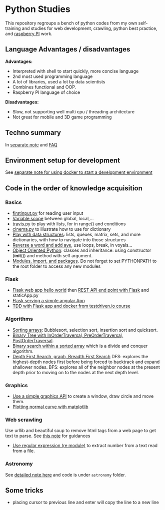 # Python Studies

This repository regroups a bench of python codes from my own self-training and studies for web development, crawling, python best practice, and [raspberry PI](https://www.raspberrypi.org/) work.

## Language Advantages / disadvantages

**Advantages:**

* Interpreted with shell to start quickly, more concise language
* 2nd most used programming language
* A lot of libraries, used a lot by data scientists
* Combines functional and OOP.
* Raspberry PI language of choice

**Disadvantages:**

* Slow, not supporting well multi cpu / threading architecture
* Not great for mobile and 3D game programming

## Techno summary

In [separate note](python-summary.md) and [FAQ](faq.md)

## Environment setup for development

See [separate note for using docker to start a development environment](dev-env.md)

## Code in the order of knowledge acquisition

### Basics

* [firstinput.py](https://github.com/jbcodeforce/python-code/blob/master/python-bible/firstinput.py) for reading user input
* [Variable scope](https://github.com/jbcodeforce/python-code/blob/master/python-bible/scope.py) between global, local,...
* [travis.py](https://github.com/jbcodeforce/python-code/blob/master/python-bible/travis.py) to play with lists, for in range() and conditions
* [cinema.py](https://github.com/jbcodeforce/python-code/blob/master/python-bible/cinema.py) to illustrate how to use for dictionary
* [Play with data structures](https://github.com/jbcodeforce/python-code/blob/master/python-bible/datastructure.py): lists, queues, matrix, sets, and more dictionaries, with how to navigate into those structures
* [Reverse a word and add aye](https://github.com/jbcodeforce/python-code/blob/master/python-bible/pig.py), use loops, break, in voyals...
* [Object Oriented Python](https://github.com/jbcodeforce/python-code/blob/master/python-bible/coins.py): classes and inheritance: using constructor (__init__()) and method with self argument.
* [Modules, import, and packages](https://github.com/jbcodeforce/python-code/blob/master/python-bible/TestFiboModule.py). Do not forget to set PYTHONPATH to the root folder to access any new modules

### Flask 

* [Flask web app hello world](https://github.com/jbcodeforce/python-code/blob/master/Flask/helloworld/firstApp.py) then [REST API end point with Flask](https://github.com/jbcodeforce/python-code/blob/master/firstRESTApp.py) and staticApp.py
* [Flask serving a simple angular App](https://jbcodeforce.github.io/angular-sandbox)
* [TDD with Flask app and docker from testdriven.io course](https://github.com/jbcodeforce/python-code/tree/master/flask-tdd-docker)


### Algorithms

* [Sorting arrays](https://github.com/jbcodeforce/python-code/blob/master/algorithms/sort.py): Bubblesort, selection sort, insertion sort and quicksort.
* [Binary Tree with InOrderTraversal, PreOrderTraversal, PostOrderTraversal](https://github.com/jbcodeforce/python-code/blob/master/algorithms/traversalbinarytree.py).
* [Binary search within a sorted array](https://github.com/jbcodeforce/python-code/blob/master/algorithms/binarySearch.py) which is a divide and conquer algorithm.
* [Depth First Search, graph, Breadth First Search](https://github.com/jbcodeforce/python-code/blob/master/algorithms/Graph.py) DFS: explores the highest-depth nodes first before being forced to backtrack and expand shallower nodes. BFS: explores all of the neighbor nodes at the present depth prior to moving on to the nodes at the next depth level.


### Graphics

* [Use a simple graphics API](https://github.com/jbcodeforce/python-code/blob/master/graphics/testgraphics.py) to create a window, draw circle and move them.
* [Plotting normal curve with matplotlib](https://github.com/jbcodeforce/python-code/blob/master/matplotlib/PlotGaussian.py)

### Web scrawling

Use urllib and beautiful soup to remove html tags from a web page to get text to parse. See [this note](webcrawling/readme.md) for guidances

* [Use regular expression (re module)](https://github.com/jbcodeforce/python-code/blob/master/web_data/countNumbers.py) to extract number from a text read from a file.

### Astronomy

See [detailed note here](astronomy/README.md) and code is under `astronomy` folder.

## Some tricks

* placing cursor to previous line and enter will copy the line to a new line
